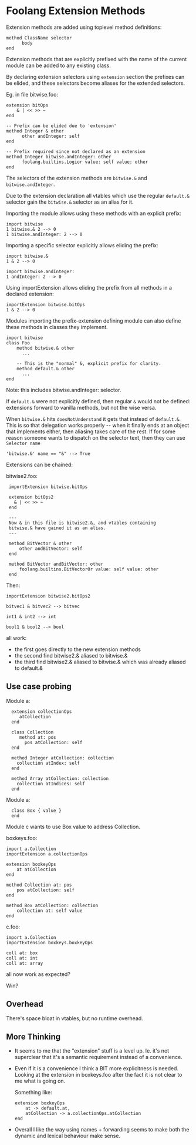 # Foolang Extension Methods

Extension methods are added using toplevel method definitions:

    method ClassName selector
          body
    end

Extension methods that are explicitly prefixed with the name of the
current module can be added to any existing class.

By declaring extension selectors using `extension` section the
prefixes can be elided, and these selectors become aliases for the
extended selectors.

Eg. in file bitwise.foo:

    extension bitOps
        & | << >> ~
    end

    -- Prefix can be elided due to 'extension'
    method Integer & other
          other andInteger: self
    end

    -- Prefix required since not declared as an extension
    method Integer bitwise.andInteger: other
          foolang.builtins.Logior value: self value: other
    end

The selectors of the extension methods are `bitwise.&` and
`bitwise.andInteger`.

Due to the extension declaration all vtables which use the regular
`default.&` selector gain the `bitwise.&` selector as an alias for it.

Importing the module allows using these methods with an explicit prefix:

    import bitwise
    1 bitwise.& 2 --> 0
    1 bitwise.andInteger: 2 --> 0

Importing a specific selector explicitly allows eliding the prefix:

    import bitwise.&
    1 & 2 --> 0

    import bitwise.andInteger:
    1 andInteger: 2 --> 0

Using importExtension allows eliding the prefix from all methods in
a declared extension:

    importExtension bitwise.bitOps
    1 & 2 --> 0

Modules importing the prefix-extension defining module can also define
these methods in classes they implement.

    import bitwise
    class Foo
        method bitwise.& other
          ...

        -- This is the "normal" &, explicit prefix for clarity.
        method default.& other
          ...
    end

Note: this includes bitwise.andInteger: selector.

If `default.&` were not explicitly defined, then regular `&` would not
be defined: extensions forward to vanilla methods, but not the wise versa.

When `bitwise.&` hits `doesNotUnderstand` it gets that instead of
`default.&`. This is so that delegation works properly -- when it
finally ends at an object that implements either, then aliasing takes
care of the rest. If for some reason someone wants to dispatch on the
selector text, then they can use `Selector name`

    'bitwise.&' name == "&" --> True

Extensions can be chained:

bitwise2.foo:

     importExtension bitwise.bitOps

     extension bitOps2
       & | << >> ~
     end

     ---
     Now & in this file is bitwise2.&, and vtables containing
     bitwise.& have gained it as an alias.
     ---

     method BitVector & other
         other andBitVector: self
     end

     method BitVector andBitVector: other
         foolang.builtins.BitVectorOr value: self value: other
     end

Then:

    importExtension bitwise2.bitOps2

    bitvec1 & bitvec2 --> bitvec

    int1 & int2 --> int

    bool1 & bool2 --> bool

all work:

- the first goes directly to the new extension methods
- the second find bitwise2.& aliased to bitwise.&
- the third find bitwise2.& aliased to bitwise.& which was already aliased to default.&

## Use case probing

Module a:

      extension collectionOps
         atCollection
      end

      class Collection
         method at: pos
           pos atCollection: self
      end

      method Integer atCollection: collection
        collection atIndex: self
      end

      method Array atCollection: collection
        collection atIndices: self
      end

Module a:

      class Box { value }
      end

Module c wants to use Box value to address Collection.

boxkeys.foo:

    import a.Collection
    importExtension a.collectionOps

    extension boxkeyOps
        at atCollection
    end

    method Collection at: pos
        pos atCollection: self
    end

    method Box atCollection: collection
        collection at: self value
    end

c.foo:

    import a.Collection
    importExtension boxkeys.boxkeyOps

    coll at: box
    coll at: int
    coll at: array

all now work as expected?

Win?

## Overhead

There's space bloat in vtables, but no runtime overhead.

## More Thinking

- It seems to me that the "extension" stuff is a level up. Ie. it's not
  superclear that it's a semantic requirement instead of a convenience.

- Even if it is a convenience I think a BIT more explicitness is needed.
  Looking at the extension in boxkeys.foo after the fact it is not clear
  to me what is going on.

  Something like:

      extension boxkeyOps
          at -> default.at,
          atCollection -> a.collectionOps.atCollection
      end

- Overall I like the way using names + forwarding seems to make both
  the dynamic and lexical behaviour make sense.
